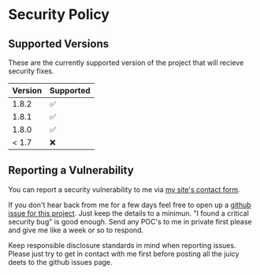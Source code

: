 # Security Policy

## Supported Versions

These are the currently supported version of the project that will recieve
security fixes.

| Version | Supported          |
| ------- | ------------------ |
| 1.8.2   | :white_check_mark: |
| 1.8.1   | :white_check_mark: |
| 1.8.0   | :white_check_mark: |
| < 1.7   | :x:                |

## Reporting a Vulnerability

You can report a security vulnerability to me via [my site's contact
form](https://johnlradford.io/contact.php).

If you don't hear back from me for a few days feel free to open up a [github
issue for this project](https://github.com/BlueSquare23/web-lgsm/issues/new).
Just keep the details to a minimun. "I found a critical security bug" is good
enough. Send any POC's to me in private first please and give me like a week or
so to respond.

Keep responsible disclosure standards in mind when reporting issues. Please
just try to get in contact with me first before posting all the juicy deets to
the github issues page.

